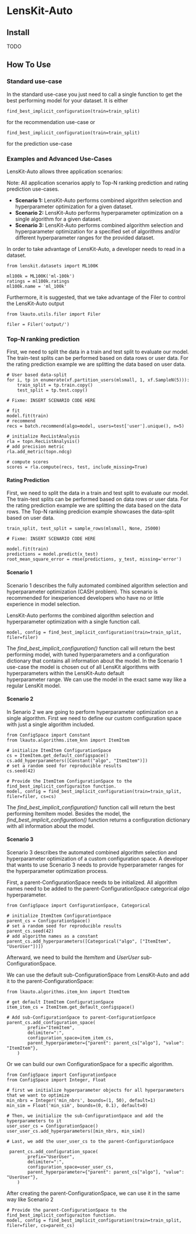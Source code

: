 # LensKit-Auto

## Install

TODO

## How To Use

### Standard use-case

In the standard use-case you just need to call a single function to get the best performing model for your dataset.
It is either 

    find_best_implicit_configuration(train=train_split)

for the recommendation use-case or

    find_best_implicit_configuration(train=train_split)

for the prediction use-case

### Examples and Advanced Use-Cases

LensKit-Auto allows three application scenarios:

Note: All application scenarios apply to Top-N ranking prediction and rating prediction use-cases.

* **Scenario 1:** LensKit-Auto performs combined algorithm selection and hyperparameter optimization for a given
  dataset.
* **Scenario 2:** LensKit-Auto performs hyperparameter optimization on a single algorithm for a given dataset.
* **Scenario 3:** LensKit-Auto performs combined algorithm selection and hyperparameter optimization for a specified set
  of algorithms and/or different hyperparameter ranges for the provided dataset.

In order to take advantage of LensKit-Auto, a developer needs to read in a dataset.

    from lenskit.datasets import ML100K
    
    ml100k = ML100K('ml-100k') 
    ratings = ml100k.ratings
    ml100k.name = 'ml_100k'

Furthermore, it is suggested, that we take advantage of the Filer to control the LensKit-Auto output

    from lkauto.utils.filer import Filer
    
    filer = Filer('output/')

### Top-N ranking prediction

First, we need to split the data in a train and test split to evaluate our model. The train-test splits can be performed
based on data rows or user data. For the rating prediction example we are splitting the data based on user data.

    # User based data-split
    for i, tp in enumerate(xf.partition_users(mlsmall, 1, xf.SampleN(5))):
        train_split = tp.train.copy()
        test_split = tp.test.copy()

    # Fixme: INSERT SCENARIO CODE HERE

    # fit
    model.fit(train)
    # recommend
    recs = batch.recommend(algo=model, users=test['user'].unique(), n=5)

    # initialize RecListAnalysis
    rla = topn.RecListAnalysis()
    # add precision metric
    rla.add_metric(topn.ndcg)

    # compute scores
    scores = rla.compute(recs, test, include_missing=True)

#### Rating Prediction

First, we need to split the data in a train and test split to evaluate our model. The train-test splits can be performed
based on data rows or user data. For the rating prediction example we are splitting the data based on the data rows. The
Top-N ranking predicion example showcases the data-split based on user data.

    train_split, test_split = sample_rows(mlsmall, None, 25000)

    # Fixme: INSERT SCENARIO CODE HERE

    model.fit(train)
    predictions = model.predict(x_test)
    root_mean_square_error = rmse(predictions, y_test, missing='error')

#### Scenario 1

Scenario 1 describes the fully automated combined algorithm selection and hyperparameter optimization (CASH problem).
This scenario is recommended for inexperienced developers who have no or little experience in model selection.

LensKit-Auto performs the combined algorithm selection and hyperparameter optimization with a single function call.

    model, config = find_best_implicit_configuration(train=train_split, filer=filer)

The *find_best_implicit_configuration()* function call will return the best performing model, with tuned hyperparameters
and a configuration dictionary that contains all information about the model. In the Scenario 1 use-case the model is
chosen out of all LensKit algorithms with hyperparameters within the LensKit-Auto default  
hyperparameter range. We can use the model in the exact same way like a regular LensKit model. 

#### Scenario 2

In Senario 2 we are going to perform hyperparameter optimization on a single algorithm. First we need to define our
custom configuration space with just a single algorithm included.

    from ConfigSpace import Constant
    from lkauto.algorithms.item_knn import ItemItem
    
    # initialize ItemItem ConfigurationSpace
    cs = ItemItem.get_default_configspace()
    cs.add_hyperparameters([Constant("algo", "ItemItem")])
    # set a random seed for reproducible results
    cs.seed(42)

    # Provide the ItemItem ConfigurationSpace to the find_best_implicit_configuraiton function. 
    model, config = find_best_implicit_configuration(train=train_split, filer=filer, cs=cs)

The *find_best_implicit_configuration()* function call will return the best performing ItemItem model. Besides the
model, the *find_best_implicit_configuration()* function returns a configuration dictionary with all information about
the model.

#### Scenario 3

Scenario 3 describes the automated combined algorithm selection and hyperparameter optimization of a custom
configuration space. A developer that wants to use Scenario 3 needs to provide hyperparameter ranges for the
hyperparameter optimization process.

First, a parent-ConfigurationSpace needs to be initialized. All algorithm names need to be added to the
parent-ConfigurationSpace categorical *algo* hyperparameter.

    from ConfigSpace import ConfigurationSpace, Categorical
    
    # initialize ItemItem ConfigurationSpace
    parent_cs = ConfigurationSpace()
    # set a random seed for reproducible results
    parent_cs.seed(42)
    # add algorithm names as a constant
    parent_cs.add_hyperparameters([Categorical("algo", ["ItemItem", "UserUser"])])

Afterward, we need to build the *ItemItem* and *UserUser* sub-ConfigurationSpace.

We can use the default sub-ConfigurationSpace from LensKit-Auto and add it to the parent-ConfigurationSpace:

    from lkauto.algorithms.item_knn import ItemItem
    
    # get default ItemItem ConfigurationSpace
    item_item_cs = ItemItem.get_default_configspace()
    
    # Add sub-ConfigurationSpace to parent-ConfigurationSpace
    parent_cs.add_configuration_space(
            prefix="ItemItem",
            delimiter=":",
            configuration_space=item_item_cs,
            parent_hyperparameter={"parent": parent_cs["algo"], "value": "ItemItem"},
        )

Or we can build our own ConfigurationSpace for a specific algorithm.

    from ConfigSpace import ConfigurationSpace
    from ConfigSpace import Integer, Float

    # first we initialize hyperparameter objects for all hyperparameters that we want to optimize
    min_nbrs = Integer('min_nbrs', bounds=(1, 50), default=1)
    min_sim = Float('min_sim', bounds=(0, 0.1), default=0)

    # Then, we initialize the sub-ConfigurationSpace and add the hyperparameters to it
    user_user_cs = ConfigurationSpace()
    user_user_cs.add_hyperparameters([min_nbrs, min_sim])

    # Last, we add the user_user_cs to the parent-ConfigurationSpace 

     parent_cs.add_configuration_space(
            prefix="UserUser",
            delimiter=":",
            configuration_space=user_user_cs,
            parent_hyperparameter={"parent": parent_cs["algo"], "value": "UserUser"},
        )

After creating the parent-ConfigurationSpace, we can use it in the same way like Scenario 2

    # Provide the parent-ConfigurationSpace to the find_best_implicit_configuraiton function. 
    model, config = find_best_implicit_configuration(train=train_split, filer=filer, cs=parent_cs)

